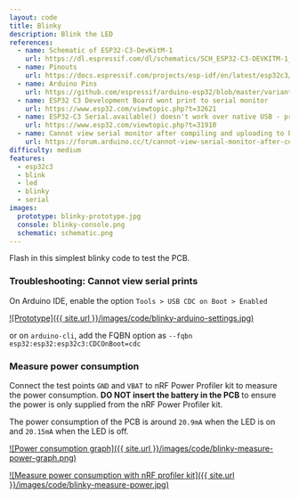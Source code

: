 ```yaml
---
layout: code
title: Blinky
description: Blink the LED
references:
  - name: Schematic of ESP32-C3-DevKitM-1
    url: https://dl.espressif.com/dl/schematics/SCH_ESP32-C3-DEVKITM-1_V1_20200915A.pdf
  - name: Pinouts
    url: https://docs.espressif.com/projects/esp-idf/en/latest/esp32c3/hw-reference/esp32c3/user-guide-devkitm-1.html#pin-layout
  - name: Arduino Pins
    url: https://github.com/espressif/arduino-esp32/blob/master/variants/esp32c3/pins_arduino.h
  - name: ESP32 C3 Development Board wont print to serial monitor
    url: https://www.esp32.com/viewtopic.php?t=32621
  - name: ESP32-C3 Serial.available() doesn't work over native USB - print, printf works fine
    url: https://www.esp32.com/viewtopic.php?t=31910
  - name: Cannot view serial monitor after compiling and uploading to ESP32S3
    url: https://forum.arduino.cc/t/cannot-view-serial-monitor-after-compiling-and-uploading-to-esp32s3/1031307
difficulty: medium
features:
  - esp32c3
  - blink
  - led
  - blinky
  - serial
images:
  prototype: blinky-prototype.jpg
  console: blinky-console.png
  schematic: schematic.png
---
```


Flash in this simplest blinky code to test the PCB.

### Troubleshooting: Cannot view serial prints

On Arduino IDE, enable the option `Tools > USB CDC on Boot > Enabled`

[![Prototype]({{ site.url }}/images/code/blinky-arduino-settings.jpg)]()

or on `arduino-cli`, add the FQBN option as `--fqbn esp32:esp32:esp32c3:CDCOnBoot=cdc`

### Measure power consumption

Connect the test points `GND` and `VBAT` to nRF Power Profiler kit to measure the power consumption. **DO NOT insert the battery in the PCB** to ensure the power is only supplied from the nRF Power Profiler kit.

The power consumption of the PCB is around `20.9mA` when the LED is on and `20.15mA` when the LED is off.

[![Power consumption graph]({{ site.url }}/images/code/blinky-measure-power-graph.png)]()

[![Measure power consumption with nRF profiler kit]({{ site.url }}/images/code/blinky-measure-power.jpg)]()
